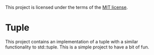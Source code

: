 
This project is licensed under the terms of the [MIT license](./LICENSE.md).

# Tuple

This project contains an implementation of a tuple with a similar functionality to std::tuple.
This is a simple project to have a bit of fun. 

